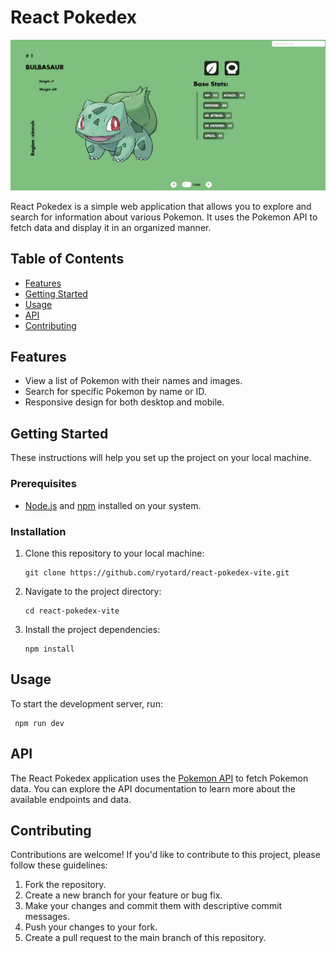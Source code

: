 # React Pokedex

![Pokedex Screenshot](./src/img/screenshot.png)


React Pokedex is a simple web application that allows you to explore and search for information about various Pokemon. It uses the Pokemon API to fetch data and display it in an organized manner.

## Table of Contents

<!-- - [Demo](#demo) -->
- [Features](#features)
- [Getting Started](#getting-started)
- [Usage](#usage)
- [API](#api)
- [Contributing](#contributing)

<!-- ## Demo

You can see a live demo of the React Pokedex here: [Live Demo](https://example.com/react-pokedex) -->

## Features

- View a list of Pokemon with their names and images.
- Search for specific Pokemon by name or ID.
- Responsive design for both desktop and mobile.

## Getting Started

These instructions will help you set up the project on your local machine.

### Prerequisites

- [Node.js](https://nodejs.org/) and [npm](https://www.npmjs.com/) installed on your system.

### Installation

1. Clone this repository to your local machine:

   ```shell
   git clone https://github.com/ryotard/react-pokedex-vite.git

   ```

2. Navigate to the project directory:

   ```shell
   cd react-pokedex-vite

   ```

3. Install the project dependencies:

   ```shell
   npm install
   ```




## Usage

To start the development server, run:

   ```shell
    npm run dev
   ```

## API 

The React Pokedex application uses the [Pokemon API](https://pokeapi.co) to fetch Pokemon data. You can explore the API documentation to learn more about the available endpoints and data.

## Contributing
Contributions are welcome! If you'd like to contribute to this project, please follow these guidelines:

1. Fork the repository.
2. Create a new branch for your feature or bug fix.
3. Make your changes and commit them with descriptive commit messages.
4. Push your changes to your fork.
5. Create a pull request to the main branch of this repository.